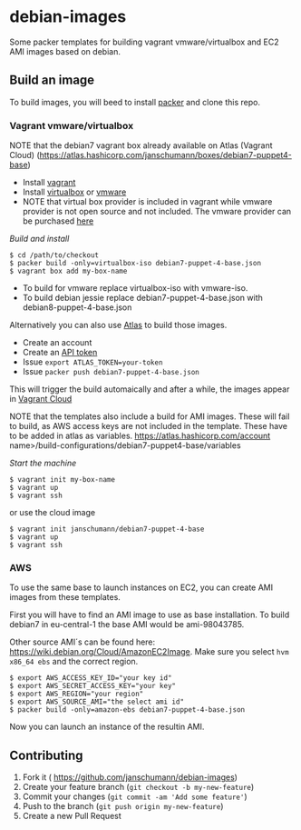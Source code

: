 # debian-images
Some packer templates for building vagrant vmware/virtualbox and EC2 AMI images based on debian.

## Build an image

To build images, you will beed to install [packer](https://www.packer.io/downloads.html) and clone this repo.

### Vagrant vmware/virtualbox

NOTE that the debian7 vagrant box already available on Atlas (Vagrant Cloud) (https://atlas.hashicorp.com/janschumann/boxes/debian7-puppet4-base)

* Install [vagrant](https://www.vagrantup.com/downloads.html)
* Install [virtualbox](https://www.virtualbox.org/wiki/Downloads) or [vmware](http://store.vmware.com/store/vmwde/home)
* NOTE that virtual box provider is included in vagrant while vmware provider is not open source and not included. The vmware provider can be purchased [here](https://www.vagrantup.com/vmware#buy-now)

*Build and install*

```
$ cd /path/to/checkout
$ packer build -only=virtualbox-iso debian7-puppet-4-base.json
$ vagrant box add my-box-name 
```

* To build for vmware replace virtualbox-iso with vmware-iso.
* To build debian jessie replace debian7-puppet-4-base.json with debian8-puppet-4-base.json

Alternatively you can also use [Atlas](https://atlas.hashicorp.com) to build those images. 

* Create an account
* Create an [API token](https://atlas.hashicorp.com/settings/tokens) 
* Issue `export ATLAS_TOKEN=your-token`
* Issue `packer push debian7-puppet-4-base.json`

This will trigger the build automaically and after a while, the images appear in [Vagrant Cloud](https://atlas.hashicorp.com/vagrant)

NOTE that the templates also include a build for AMI images. These will fail to build, as AWS access keys are not included in the template. These have to be added in atlas as variables. https://atlas.hashicorp.com/account name>/build-configurations/debian7-puppet4-base/variables

*Start the machine*

```
$ vagrant init my-box-name
$ vagrant up
$ vagrant ssh
```

or use the cloud image

```
$ vagrant init janschumann/debian7-puppet-4-base
$ vagrant up
$ vagrant ssh
```

### AWS 

To use the same base to launch instances on EC2, you can create AMI images from these templates.

First you will have to find an AMI image to use as base installation. To build debian7 in eu-central-1 the base AMI would be ami-98043785.

Other source AMI´s can be found here: https://wiki.debian.org/Cloud/AmazonEC2Image. Make sure you select `hvm x86_64 ebs` and the correct region.

```
$ export AWS_ACCESS_KEY_ID="your key id"
$ export AWS_SECRET_ACCESS_KEY="your key"
$ export AWS_REGION="your region"
$ export AWS_SOURCE_AMI="the select ami id"
$ packer build -only=amazon-ebs debian7-puppet-4-base.json
```

Now you can launch an instance of the resultin AMI.


## Contributing

1. Fork it ( https://github.com/janschumann/debian-images)
2. Create your feature branch (`git checkout -b my-new-feature`)
3. Commit your changes (`git commit -am 'Add some feature'`)
4. Push to the branch (`git push origin my-new-feature`)
5. Create a new Pull Request
